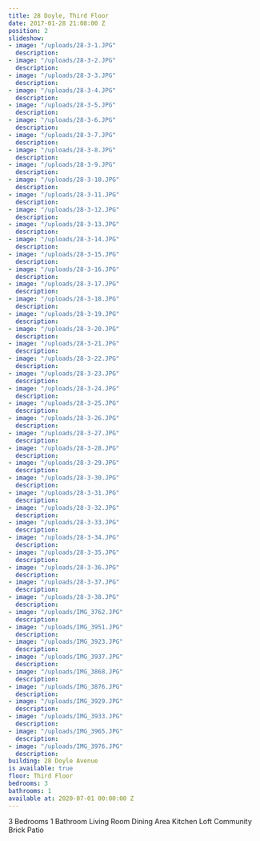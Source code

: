 ```yaml
---
title: 28 Doyle, Third Floor
date: 2017-01-28 21:08:00 Z
position: 2
slideshow:
- image: "/uploads/28-3-1.JPG"
  description: 
- image: "/uploads/28-3-2.JPG"
  description: 
- image: "/uploads/28-3-3.JPG"
  description: 
- image: "/uploads/28-3-4.JPG"
  description: 
- image: "/uploads/28-3-5.JPG"
  description: 
- image: "/uploads/28-3-6.JPG"
  description: 
- image: "/uploads/28-3-7.JPG"
  description: 
- image: "/uploads/28-3-8.JPG"
  description: 
- image: "/uploads/28-3-9.JPG"
  description: 
- image: "/uploads/28-3-10.JPG"
  description: 
- image: "/uploads/28-3-11.JPG"
  description: 
- image: "/uploads/28-3-12.JPG"
  description: 
- image: "/uploads/28-3-13.JPG"
  description: 
- image: "/uploads/28-3-14.JPG"
  description: 
- image: "/uploads/28-3-15.JPG"
  description: 
- image: "/uploads/28-3-16.JPG"
  description: 
- image: "/uploads/28-3-17.JPG"
  description: 
- image: "/uploads/28-3-18.JPG"
  description: 
- image: "/uploads/28-3-19.JPG"
  description: 
- image: "/uploads/28-3-20.JPG"
  description: 
- image: "/uploads/28-3-21.JPG"
  description: 
- image: "/uploads/28-3-22.JPG"
  description: 
- image: "/uploads/28-3-23.JPG"
  description: 
- image: "/uploads/28-3-24.JPG"
  description: 
- image: "/uploads/28-3-25.JPG"
  description: 
- image: "/uploads/28-3-26.JPG"
  description: 
- image: "/uploads/28-3-27.JPG"
  description: 
- image: "/uploads/28-3-28.JPG"
  description: 
- image: "/uploads/28-3-29.JPG"
  description: 
- image: "/uploads/28-3-30.JPG"
  description: 
- image: "/uploads/28-3-31.JPG"
  description: 
- image: "/uploads/28-3-32.JPG"
  description: 
- image: "/uploads/28-3-33.JPG"
  description: 
- image: "/uploads/28-3-34.JPG"
  description: 
- image: "/uploads/28-3-35.JPG"
  description: 
- image: "/uploads/28-3-36.JPG"
  description: 
- image: "/uploads/28-3-37.JPG"
  description: 
- image: "/uploads/28-3-38.JPG"
  description: 
- image: "/uploads/IMG_3762.JPG"
  description: 
- image: "/uploads/IMG_3951.JPG"
  description: 
- image: "/uploads/IMG_3923.JPG"
  description: 
- image: "/uploads/IMG_3937.JPG"
  description: 
- image: "/uploads/IMG_3868.JPG"
  description: 
- image: "/uploads/IMG_3876.JPG"
  description: 
- image: "/uploads/IMG_3929.JPG"
  description: 
- image: "/uploads/IMG_3933.JPG"
  description: 
- image: "/uploads/IMG_3965.JPG"
  description: 
- image: "/uploads/IMG_3976.JPG"
  description: 
building: 28 Doyle Avenue
is available: true
floor: Third Floor
bedrooms: 3
bathrooms: 1
available at: 2020-07-01 00:00:00 Z
---
```


3 Bedrooms
1 Bathroom
Living Room
Dining Area
Kitchen
Loft
Community Brick Patio

